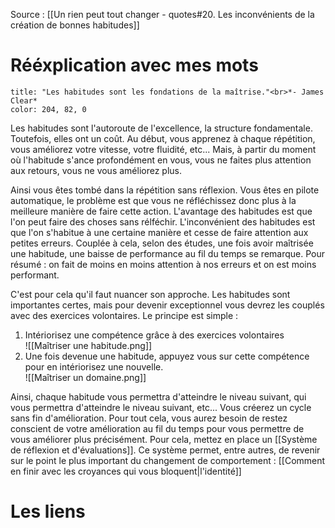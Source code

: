 Source : [[Un rien peut tout changer - quotes#20. Les inconvénients de la création de bonnes habitudes]]
# Rééxplication avec mes mots
```ad-quote
title: "Les habitudes sont les fondations de la maîtrise."<br>*- James Clear*
color: 204, 82, 0
```
Les habitudes sont l'autoroute de l'excellence, la structure fondamentale. Toutefois, elles ont un coût.
Au début, vous apprenez à chaque répétition, vous améliorez votre vitesse, votre fluidité, etc... Mais, à partir du moment où l'habitude s'ance profondément en vous, vous ne faites plus attention aux retours, vous ne vous améliorez plus.

Ainsi vous êtes tombé dans la répétition sans réflexion. Vous êtes en pilote automatique, le problème est que vous ne réfléchissez donc plus à la meilleure manière de faire cette action.
L'avantage des habitudes est que l'on peut faire des choses sans rélféchir.
L'inconvénient des habitudes est que l'on s'habitue à une certaine manière et cesse de faire attention aux petites erreurs. Couplée à cela, selon des études, une fois avoir maîtrisée une habitude, une baisse de performance au fil du temps se remarque. Pour résumé : on fait de moins en moins attention à nos erreurs et on est moins performant.

C'est pour cela qu'il faut nuancer son approche. Les habitudes sont importantes certes, mais pour devenir exceptionnel vous devrez les couplés avec des exercices volontaires. Le principe est simple :
1. Intériorisez une compétence grâce à des exercices volontaires<br>![[Maîtriser une habitude.png]]
2. Une fois devenue une habitude, appuyez vous sur cette compétence pour en intériorisez une nouvelle.<br>![[Maîtriser un domaine.png]]

Ainsi, chaque habitude vous permettra d'atteindre le niveau suivant, qui vous permettra d'atteindre le niveau suivant, etc... Vous créerez un cycle sans fin d'amélioration. Pour tout cela, vous aurez besoin de restez conscient de votre amélioration au fil du temps pour vous permettre de vous améliorer plus précisément. Pour cela, mettez en place un [[Système de réflexion et d'évaluations]]. Ce système permet, entre autres, de revenir sur le point le plus important du changement de comportement : [[Comment en finir avec les croyances qui vous bloquent|l'identité]]

# Les liens
